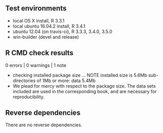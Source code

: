 ## Test environments
* local OS X install, R 3.3.1
* local ubuntu 16.04.2 install, R 3.4.1
* ubuntu 12.04 (on travis-ci), R 3.3.3, 3.4.0, 3.5.0
* win-builder (devel and release)

## R CMD check results

0 errors | 0 warnings | 1 note

* checking installed package size ... NOTE
  installed size is  5.6Mb
  sub-directories of 1Mb or more:
    data   5.4Mb
* We plead for mercy with respect to the package size. The data sets included
are used in the corresponding book, and are necessary for reproducibility. 

## Reverse dependencies

There are no reverse dependencies.

